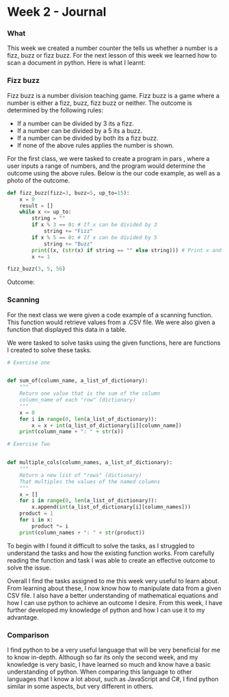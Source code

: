 <h1>Week 2 - Journal</h1>

<h3>What</h3>

This week we created a number counter the tells us whether a number is a fizz, buzz or fizz buzz. For the next lesson of this week we learned how to scan a document in python. Here is what I learnt:

<h3>Fizz buzz</h3>

Fizz buzz is a number division teaching game.  Fizz buzz is a game where a number is either a fizz, buzz, fizz buzz or neither. The outcome is determined by the following rules:

- If a number can be divided by 3 its a fizz.
- If a number can be divided by a 5 its a buzz.
- If a number can be divided by both its a fizz buzz.
- If none of the above rules applies the number is shown.

For the first class, we were tasked to create a program in pars , where a user inputs a range of numbers, and the program would determine the outcome using the above rules.  Below is the our code example, as well as a photo of the outcome.

```python
def fizz_buzz(fizz=3, buzz=5, up_to=15):
    x = 0
    result = []
    while x <= up_to:
        string = ""
        if x % 3 == 0: # If x can be divided by 3
            string += "Fizz"
        if x % 5 == 0: # If x can be divided by 5
            string += "Buzz"
        print((x, (str(x) if string == "" else string))) # Print x and its outcome.
        x += 1

fizz_buzz(3, 5, 56)
```

Outcome:



<h3>Scanning</h3>

For the next class we were given a code example of a scanning function. This function would retrieve values from a .CSV file. We were also given a function that displayed this data in a table. 

We were tasked to solve tasks using the given functions, here are functions I created to solve these tasks.

```python
# Exercise one


def sum_of(column_name, a_list_of_dictionary):
    """
    Return one value that is the sum of the column 
    column_name of each "row" (dictionary)
    """
    x = 0
    for i in range(0, len(a_list_of_dictionary)):
        x = x + int(a_list_of_dictionary[i][column_name])
    print(column_name + ": " + str(x))

# Exercise Two


def multiple_cols(column_names, a_list_of_dictionary):
    """
    Return a new list of "rows" (dictionary)
    That multiples the values of the named columns
    """
    x = []
    for i in range(0, len(a_list_of_dictionary)):
        x.append(int(a_list_of_dictionary[i][column_names]))
    product = 1
    for i in x:
        product *= i
    print(column_names + ": " + str(product))
```

To begin with I found it difficult to solve the tasks, as I struggled to understand the tasks and how the existing function works. From carefully reading the function and task I was able to create an effective outcome to solve the issue.

Overall I find the tasks assigned to me this week very useful to learn about. From learning about these, I now know how to manipulate data from a given CSV file. I also have a better understanding of mathematical equations and how I can use python to achieve an outcome I desire. From this week, I have further developed my knowledge of python and how I can use it to my advantage.  

<h3>Comparison</h3>

I find python to be a very useful language that will be very beneficial for me to know in-depth. Although so far its only the second week, and my knowledge is very basic, I have learned so much and know have a basic understanding of python. When comparing this language to other languages that I know a lot about, such as JavaScript and C#, I find python similar in some aspects, but very different in others.
